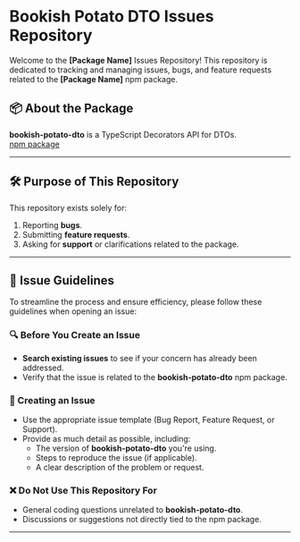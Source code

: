 # Bookish Potato DTO Issues Repository

Welcome to the **[Package Name]** Issues Repository! This repository is dedicated to tracking and managing issues, bugs, and feature requests related to the **[Package Name]** npm package.

## 📦 About the Package

**bookish-potato-dto** is a TypeScript Decorators API for DTOs.  
[npm package](https://www.npmjs.com/package/bookish-potato-dto)

---

## 🛠 Purpose of This Repository

This repository exists solely for:

1. Reporting **bugs**.
2. Submitting **feature requests**.
3. Asking for **support** or clarifications related to the package.

---

## 🚨 Issue Guidelines

To streamline the process and ensure efficiency, please follow these guidelines when opening an issue:

### 🔍 Before You Create an Issue
- **Search existing issues** to see if your concern has already been addressed.
- Verify that the issue is related to the **bookish-potato-dto** npm package.

### 📝 Creating an Issue
- Use the appropriate issue template (Bug Report, Feature Request, or Support).
- Provide as much detail as possible, including:
  - The version of **bookish-potato-dto** you're using.
  - Steps to reproduce the issue (if applicable).
  - A clear description of the problem or request.

### ❌ Do Not Use This Repository For
- General coding questions unrelated to **bookish-potato-dto**.
- Discussions or suggestions not directly tied to the npm package.

---
